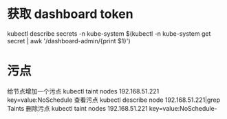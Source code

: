 # 获取 dashboard token
kubectl describe secrets -n kube-system $(kubectl -n kube-system get secret | awk '/dashboard-admin/{print $1}')

# 污点
给节点增加一个污点
kubectl taint nodes 192.168.51.221  key=value:NoSchedule
查看污点
kubectl describe node 192.168.51.221|grep Taints
删除污点
kubectl taint nodes 192.168.51.221  key=value:NoSchedule-
